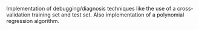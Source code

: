Implementation of debugging/diagnosis techniques like the use of a cross-validation training set and test set. Also implementation of a polynomial regression algorithm.

